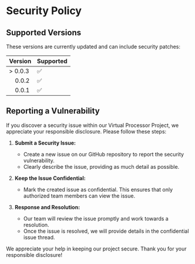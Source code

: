 # Security Policy

## Supported Versions

These versions are currently updated and can include security patches:

| Version | Supported          |
| ------- | ------------------ |
| > 0.0.3 | :white_check_mark: |
| &emsp;0.0.2 | :white_check_mark: |
| &emsp;0.0.1 | :white_check_mark: |

## Reporting a Vulnerability

If you discover a security issue within our Virtual Processor Project, we appreciate your responsible disclosure. Please follow these steps:

1. **Submit a Security Issue:**
    - Create a new issue on our GitHub repository to report the security vulnerability.
    - Clearly describe the issue, providing as much detail as possible.

2. **Keep the Issue Confidential:**
    - Mark the created issue as confidential. This ensures that only authorized team members can view the issue.

3. **Response and Resolution:**
    - Our team will review the issue promptly and work towards a resolution.
    - Once the issue is resolved, we will provide details in the confidential issue thread.

We appreciate your help in keeping our project secure. Thank you for your responsible disclosure!